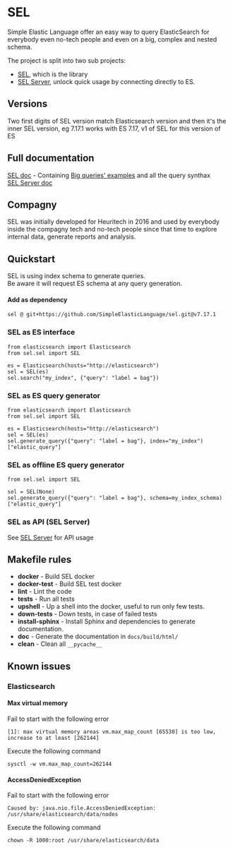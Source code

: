# SEL
Simple Elastic Language offer an easy way to query ElasticSearch for everybody even no-tech people and even on a big, complex and nested schema.  
  
The project is split into two sub projects:  
- [SEL](https://github.com/SimpleElasticLanguage/sel), which is the library  
- [SEL Server](https://github.com/SimpleElasticLanguage/server), unlock quick usage by connecting directly to ES.  


## Versions
Two first digits of SEL version match Elasticsearch version and then it's the inner SEL version, eg 7.17.1 works with ES 7.17, v1 of SEL for this version of ES


## Full documentation
[SEL doc](https://SimpleElasticLanguage.github.io/sel) - Containing [Big queries' examples](https://SimpleElasticLanguage.github.io/sel/query_guide.html#big-examples) and all the query synthax  
[SEL Server doc](https://SimpleElasticLanguage.github.io/server/)  


## Compagny
SEL was initially developed for Heuritech in 2016 and used by everybody inside the compagny tech and no-tech people since that time to explore internal data, generate reports and analysis.


## Quickstart
SEL is using index schema to generate queries.  
Be aware it will request ES schema at any query generation.  

#### Add as dependency
```
sel @ git+https://github.com/SimpleElasticLanguage/sel.git@v7.17.1
```

### SEL as ES interface
```
from elasticsearch import Elasticsearch
from sel.sel import SEL

es = Elasticsearch(hosts="http://elasticsearch")
sel = SEL(es)
sel.search("my_index", {"query": "label = bag"})
```

### SEL as ES query generator
```
from elasticsearch import Elasticsearch
from sel.sel import SEL

es = Elasticsearch(hosts="http://elasticsearch")
sel = SEL(es)
sel.generate_query({"query": "label = bag"}, index="my_index")["elastic_query"]
```

### SEL as offline ES query generator
```
from sel.sel import SEL

sel = SEL(None)
sel.generate_query({"query": "label = bag"}, schema=my_index_schema)["elastic_query"]
```

### SEL as API (SEL Server)
See [SEL Server](https://github.com/SimpleElasticLanguage/server) for API usage
  
## Makefile rules  
  
 - **docker** - Build SEL docker
 - **docker-test** - Build SEL test docker
 - **lint** - Lint the code
 - **tests** - Run all tests
 - **upshell** - Up a shell into the docker, useful to run only few tests.  
 - **down-tests** - Down tests, in case of failed tests
 - **install-sphinx** - Install Sphinx and dependencies to generate documentation.  
 - **doc** - Generate the documentation in `docs/build/html/`  
 - **clean** - Clean all `__pycache__`


## Known issues

### Elasticsearch

#### Max virtual memory

Fail to start with the following error
```
[1]: max virtual memory areas vm.max_map_count [65530] is too low, increase to at least [262144]
```

Execute the following command
```
sysctl -w vm.max_map_count=262144
```

#### AccessDeniedException

Fail to start with the following error
```
Caused by: java.nio.file.AccessDeniedException: /usr/share/elasticsearch/data/nodes
```

Execute the following command
```
chown -R 1000:root /usr/share/elasticsearch/data
```